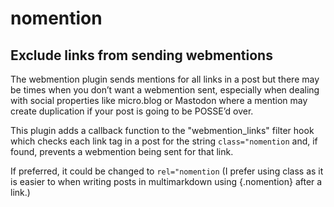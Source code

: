 # nomention
## Exclude links from sending webmentions

The webmention plugin sends mentions for all links in a post but there may be times when you don’t want a webmention sent, especially when dealing with social properties like micro.blog or Mastodon where a mention may create duplication if your post is going to be POSSE’d over.

This plugin adds a callback function to the "webmention_links" filter hook which checks each link tag in a post for the string `class="nomention` and, if found, prevents a webmention being sent for that link.

If preferred, it could be changed to `rel="nomention` (I prefer using class as it is easier to when writing posts in multimarkdown using {.nomention} after a link.)
